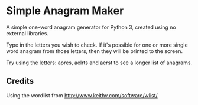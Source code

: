 # Simple Anagram Maker

A simple one-word anagram generator for Python 3, created using no external libraries.

Type in the letters you wish to check. If it's possible for one or more single word anagram from those letters, then they will be printed to the screen.

Try using the letters: apres, aelrts and aerst to see a longer list of anagrams.

## Credits

Using the wordlist from http://www.keithv.com/software/wlist/